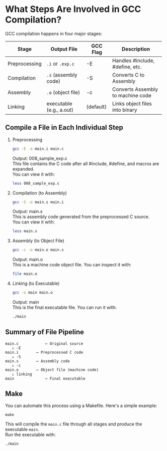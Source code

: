 # What Steps Are Involved in GCC Compilation?
GCC compilation happens in four major stages:

| Stage |	Output File |	GCC Flag | Description |
| ----- | ----------- | -------- | ----------- |
| Preprocessing | `.i` or `.exp.c` | -E | Handles #include, #define, etc. |
| Compilation | `.s` (assembly code) | -S | Converts C to Assembly |
| Assembly | `.o` (object file) | -c | Converts Assembly to machine code |
| Linking |	executable (e.g., a.out) | (default) | Links object files into binary |

## Compile a File in Each Individual Step
1.  Preprocessing
    ```bash
    gcc -E -o main.i main.c
    ```
    Output: 008_sample_exp.c\
    This file contains the C code after all #include, #define, and macros are expanded.\
    You can view it with:
    ```bash
    less 008_sample_exp.c
    ```
2. Compilation (to Assembly)
    ```bash
    gcc -S -o main.s main.i
    ```
    Output: main.s\
    This is assembly code generated from the preprocessed C source.\
    You can view it with:
    ```bash
    less main.s
    ```
3. Assembly (to Object File)
    ```bash
    gcc -c -o main.o main.s
    ```
    Output: main.o\
    This is a machine code object file. You can inspect it with:
    ```bash
    file main.o
    ```
4. Linking (to Executable)
    ```bash
    gcc -o main main.o
    ```
    Output: main\
    This is the final executable file. You can run it with:
    ```bash
    ./main
    ```

## Summary of File Pipeline
```plaintext
main.c            ← Original source
   ↓ -E
main.i        ← Preprocessed C code
   ↓ -S
main.s        ← Assembly code
   ↓ -c
main.o        ← Object file (machine code)
   ↓ linking
main              ← Final executable
```

## Make
You can automate this process using a Makefile. Here's a simple example:
```shell
make
```
This will compile the `main.c` file through all stages and produce the executable `main`.\
Run the executable with:
```bash
./main
```
